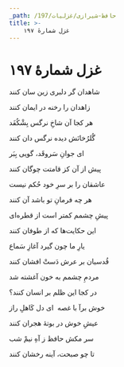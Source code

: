 ```yaml
---
_path: /حافظ-شیرازی/غزلیات/197
title: >-
    غزل شمارهٔ ۱۹۷
---
```

# غزل شمارهٔ ۱۹۷

<div class="b" id="bn1"><div class="m1"><p>شاهدان گر دلبری زین سان کنند</p></div>
<div class="m2"><p>زاهدان را رخنه در ایمان کنند</p></div></div>
<div class="b" id="bn2"><div class="m1"><p>هر کجا آن شاخِ نرگس بِشْکُفَد</p></div>
<div class="m2"><p>گُلرُخانَش دیده نرگس دان کنند</p></div></div>
<div class="b" id="bn3"><div class="m1"><p>ای جوانِ سَروقَد، گویی بِبَر</p></div>
<div class="m2"><p>پیش از آن کز قامتت چوگان کنند</p></div></div>
<div class="b" id="bn4"><div class="m1"><p>عاشقان را بر سرِ خود حُکم نیست</p></div>
<div class="m2"><p>هر چه فرمانِ تو باشد آن کنند</p></div></div>
<div class="b" id="bn5"><div class="m1"><p>پیشِ چشمم کمتر است از قطره‌ای</p></div>
<div class="m2"><p>این حکایت‌ها که از طوفان کنند</p></div></div>
<div class="b" id="bn6"><div class="m1"><p>یارِ ما چون گیرد آغازِ سَماع</p></div>
<div class="m2"><p>قُدسیان بر عرش دَستْ افشان کنند</p></div></div>
<div class="b" id="bn7"><div class="m1"><p>مردمِ چشمم به خون آغشته شد</p></div>
<div class="m2"><p>در کجا این ظلم بر انسان کنند؟</p></div></div>
<div class="b" id="bn8"><div class="m1"><p>خوش برآ با غصه  ای دل کَاهلِ راز</p></div>
<div class="m2"><p>عیشِ خوش در بوتهٔ هجران کنند</p></div></div>
<div class="b" id="bn9"><div class="m1"><p>سر مکش حافظ ز آهِ نیمْ شب</p></div>
<div class="m2"><p>تا چو صبحت، آینه رخشان کنند</p></div></div>
